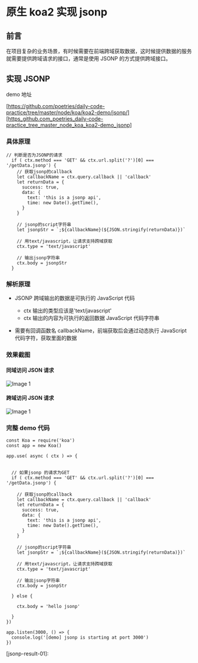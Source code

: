 # 原生 koa2 实现 jsonp

## 前言

在项目复杂的业务场景，有时候需要在前端跨域获取数据，这时候提供数据的服务就需要提供跨域请求的接口，通常是使用 JSONP 的方式提供跨域接口。

## 实现 JSONP

demo 地址

[https://github.com/poetries/daily-code-practice/tree/master/node/koa/koa2-demo/jsonp/][https_github.com_poetries_daily-code-practice_tree_master_node_koa_koa2-demo_jsonp]

### 具体原理

    // 判断是否为JSONP的请求
      if ( ctx.method === 'GET' && ctx.url.split('?')[0] === '/getData.jsonp') {
        // 获取jsonp的callback
        let callbackName = ctx.query.callback || 'callback'
        let returnData = {
          success: true,
          data: {
            text: 'this is a jsonp api',
            time: new Date().getTime(),
          }
        }

        // jsonp的script字符串
        let jsonpStr = `;${callbackName}(${JSON.stringify(returnData)})`

        // 用text/javascript，让请求支持跨域获取
        ctx.type = 'text/javascript'

        // 输出jsonp字符串
        ctx.body = jsonpStr
      }

### 解析原理

- JSONP 跨域输出的数据是可执行的 JavaScript 代码

  - ctx 输出的类型应该是'text/javascript'
  - ctx 输出的内容为可执行的返回数据 JavaScript 代码字符串

- 需要有回调函数名 callbackName，前端获取后会通过动态执行 JavaScript 代码字符，获取里面的数据

### 效果截图

#### 同域访问 JSON 请求

![Image 1](_media/352b787bbe294445b0f74eedf1cd6e38.png)

#### 跨域访问 JSON 请求

![Image 1](_media/c689d8530f3d45ddbc10d0cd2c3fdcca.png)

### 完整 demo 代码

    const Koa = require('koa')
    const app = new Koa()

    app.use( async ( ctx ) => {


      // 如果jsonp 的请求为GET
      if ( ctx.method === 'GET' && ctx.url.split('?')[0] === '/getData.jsonp') {

        // 获取jsonp的callback
        let callbackName = ctx.query.callback || 'callback'
        let returnData = {
          success: true,
          data: {
            text: 'this is a jsonp api',
            time: new Date().getTime(),
          }
        }

        // jsonp的script字符串
        let jsonpStr = `;${callbackName}(${JSON.stringify(returnData)})`

        // 用text/javascript，让请求支持跨域获取
        ctx.type = 'text/javascript'

        // 输出jsonp字符串
        ctx.body = jsonpStr

      } else {

        ctx.body = 'hello jsonp'

      }
    })

    app.listen(3000, () => {
      console.log('[demo] jsonp is starting at port 3000')
    })

[https_github.com_poetries_daily-code-practice_tree_master_node_koa_koa2-demo_jsonp]: https://github.com/poetries/daily-code-practice/tree/master/node/koa/koa2-demo/jsonp/

[jsonp-result-01]:
